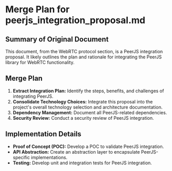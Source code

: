 # Merge Plan for peerjs_integration_proposal.md

## Summary of Original Document
This document, from the WebRTC protocol section, is a PeerJS integration proposal. It likely outlines the plan and rationale for integrating the PeerJS library for WebRTC functionality.

## Merge Plan
1.  **Extract Integration Plan:** Identify the steps, benefits, and challenges of integrating PeerJS.
2.  **Consolidate Technology Choices:** Integrate this proposal into the project's overall technology selection and architecture documentation.
3.  **Dependency Management:** Document all PeerJS-related dependencies.
4.  **Security Review:** Conduct a security review of PeerJS integration.

## Implementation Details
-   **Proof of Concept (POC):** Develop a POC to validate PeerJS integration.
-   **API Abstraction:** Create an abstraction layer to encapsulate PeerJS-specific implementations.
-   **Testing:** Develop unit and integration tests for PeerJS integration.
